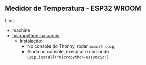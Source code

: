 ## Medidor de Temperatura - ESP32 WROOM

Libs:
- machine
- [micropython-uasyncio](https://pypi.org/project/micropython-uasyncio/)
  - Instalação: 
    - No console do Thonny, rodar ```import upip```;
    - Ainda no console, executar o comando ```upip.install("micropython-uasyncio")```